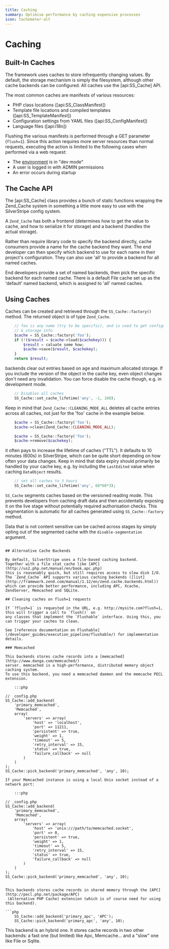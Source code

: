 ```yaml
---
title: Caching
summary: Optimise performance by caching expensive processes
icon: tachometer-alt
---
```


# Caching

## Built-In Caches

The framework uses caches to store infrequently changing values.
By default, the storage mechanism is simply the filesystem, although
other cache backends can be configured. All caches use the [api:SS_Cache] API.

The most common caches are manifests of various resources: 

 * PHP class locations ([api:SS_ClassManifest])
 * Template file locations and compiled templates ([api:SS_TemplateManifest])
 * Configuration settings from YAML files ([api:SS_ConfigManifest])
 * Language files ([api:i18n])

Flushing the various manifests is performed through a GET
parameter (`flush=1`). Since this action requires more server resources than normal requests,
executing the action is limited to the following cases when performed via a web request:

 * The [environment](/getting_started/environment_management) is in "dev mode"
 * A user is logged in with ADMIN permissions
 * An error occurs during startup

## The Cache API

The [api:SS_Cache] class provides a bunch of static functions wrapping the Zend_Cache system 
in something a little more easy to use with the SilverStripe config system.

A `Zend_Cache` has both a frontend (determines how to get the value to cache, 
and how to serialize it for storage) and a backend (handles the actual 
storage).

Rather than require library code to specify the backend directly, cache 
consumers provide a name for the cache backend they want. The end developer 
can then specify which backend to use for each name in their project's
configuration. They can also use 'all' to provide a backend for all named 
caches.

End developers provide a set of named backends, then pick the specific 
backend for each named cache. There is a default File cache set up as the 
'default' named backend, which is assigned to 'all' named caches.

## Using Caches

Caches can be created and retrieved through the `SS_Cache::factory()` method.
The returned object is of type `Zend_Cache`.

```php
	// foo is any name (try to be specific), and is used to get configuration 
	// & storage info
	$cache = SS_Cache::factory('foo'); 
	if (!($result = $cache->load($cachekey))) {
		$result = caluate some how;
		$cache->save($result, $cachekey);
	}
	return $result;

```
backends clear out entries based on age and maximum allocated storage. If you 
include the version of the object in the cache key, even object changes 
don't need any invalidation. You can force disable the cache though,
e.g. in development mode.

```php
	// Disables all caches
	SS_Cache::set_cache_lifetime('any', -1, 100);

```
Keep in mind that `Zend_Cache::CLEANING_MODE_ALL` deletes all cache
entries across all caches, not just for the 'foo' cache in the example below.

```php
	$cache = SS_Cache::factory('foo'); 
	$cache->clean(Zend_Cache::CLEANING_MODE_ALL);

```

```php
	$cache = SS_Cache::factory('foo');  
	$cache->remove($cachekey);

```
it often pays to increase the lifetime of caches ("TTL").
It defaults to 10 minutes (600s) in SilverStripe, which can be
quite short depending on how often your data changes.
Keep in mind that data expiry should primarily be handled by your cache key,
e.g. by including the `LastEdited` value when caching `DataObject` results.

```php
	// set all caches to 3 hours
	SS_Cache::set_cache_lifetime('any', 60*60*3);

```

`SS_Cache` segments caches based on the versioned reading mode. This prevents developers 
from caching draft data and then accidentally exposing it on the live stage without potentially 
required authorisation checks. This segmentation is automatic for all caches generated using
`SS_Cache::factory` method.

Data that is not content sensitive can be cached across stages by simply opting out of the
segmented cache with the `disable-segmentation` argument.

``` 

## Alternative Cache Backends

By default, SilverStripe uses a file-based caching backend.
Together with a file stat cache like [APC](http://us2.php.net/manual/en/book.apc.php) 
this is reasonably quick, but still requires access to slow disk I/O.
The `Zend_Cache` API supports various caching backends ([list](http://framework.zend.com/manual/1.12/en/zend.cache.backends.html))
which can provide better performance, including APC, Xcache, ZendServer, Memcached and SQLite.

## Cleaning caches on flush=1 requests

If `?flush=1` is requested in the URL, e.g. http://mysite.com?flush=1, this will trigger a call to `flush()` on
any classes that implement the `Flushable` interface. Using this, you can trigger your caches to clean.

See [reference documentation on Flushable](/developer_guides/execution_pipeline/flushable/) for implementation details.

### Memcached

This backends stores cache records into a [memcached](http://www.danga.com/memcached/) 
server. memcached is a high-performance, distributed memory object caching system. 
To use this backend, you need a memcached daemon and the memcache PECL extension.

 	:::php
```
	// _config.php 
	SS_Cache::add_backend(
		'primary_memcached',
		'Memcached',
		array(
			'servers' => array(
				'host' => 'localhost', 
				'port' => 11211, 
				'persistent' => true, 
				'weight' => 1, 
				'timeout' => 5,
				'retry_interval' => 15, 
				'status' => true, 
				'failure_callback' => null
			)
		)
	);
	SS_Cache::pick_backend('primary_memcached', 'any', 10);
	
```
If your Memcached instance is using a local Unix socket instead of a network port:

 	:::php
```
	// _config.php 
	SS_Cache::add_backend(
		'primary_memcached',
		'Memcached',
		array(
		  	'servers' => array(
				'host' => 'unix:///path/to/memcached.socket',
				'port' => 0,
				'persistent' => true,
				'weight' => 1,
				'timeout' => 5,
				'retry_interval' => 15,
				'status' => true,
				'failure_callback' => null
			)
		)
	);
	SS_Cache::pick_backend('primary_memcached', 'any', 10);

```

This backends stores cache records in shared memory through the [APC](http://pecl.php.net/package/APC)
 (Alternative PHP Cache) extension (which is of course need for using this backend).

```php
	SS_Cache::add_backend('primary_apc', 'APC');
	SS_Cache::pick_backend('primary_apc', 'any', 10);

```

This backend is an hybrid one. It stores cache records in two other backends: 
a fast one (but limited) like Apc, Memcache... and a "slow" one like File or Sqlite.
